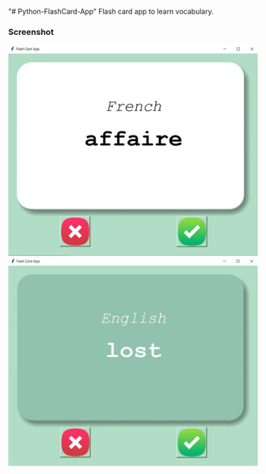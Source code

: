 "# Python-FlashCard-App" 
Flash card app to learn vocabulary.
### Screenshot

![](/images/fc_app_front.jpg)
![](/images/fc_app_back.jpg)